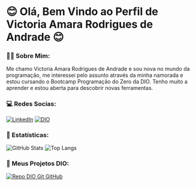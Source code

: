 # 😊 Olá, Bem Vindo ao Perfil de Victoria Amara Rodrigues de Andrade 😊

### 👩🏻 Sobre Mim:

Me chamo Victoria Amara Rodrigues de Andrade e sou nova no mundo da programação, me interessei pelo assunto através da minha namorada e estou cursando o Bootcamp Programação do Zero da DIO. Tenho muito a aprender e estou aberta para descobrir novas ferramentas.

### 💻 Redes Socias:

[![LinkedIn](https://img.shields.io/badge/LinkedIn-000?style=for-the-badge&logo=linkedin&logoColor=0E76A8)](https://https://www.linkedin.com/in/victoria-amara-rodrigues-de-andrade-08b407264/)
[![DIO](https://img.shields.io/badge/DIO-purple)](https://www.dio.me/users/victor_andradere)

### 🧾 Estatísticas:

![GitHub Stats](https://github-readme-stats.vercel.app/api?username=Veelli&theme=dracula&bg_color=000&border_color=30A3DC&show_icons=true&icon_color=30A3DC&title_color=E94D5F&text_color=FFF)
![Top Langs](https://github-readme-stats-git-masterrstaa-rickstaa.vercel.app/api/top-langs/?username=Veelli&layout=compact&bg_color=000&border_color=30A3DC&title_color=E94D5F&text_color=FFF)

### 📑 Meus Projetos DIO:

[![Repo DIO Git GitHub](https://github-readme-stats.vercel.app/api/pin/?username=elidianaandrade&repo=dio-lab-open-source&bg_color=000&border_color=30A3DC&show_icons=true&icon_color=30A3DC&title_color=E94D5F&text_color=FFF)](https://github.com/elidianaandrade/dio-lab-open-source)